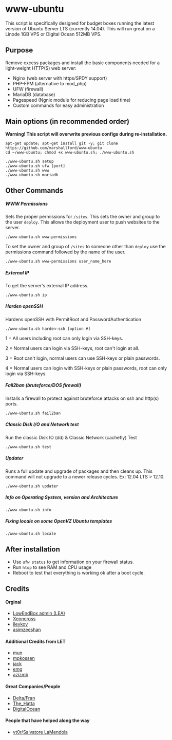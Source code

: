 # www-ubuntu

This script is specifically designed for budget boxes running the latest version of Ubuntu Server LTS (currently 14.04). This will run great on a Linode 1GB VPS or Digital Ocean 512MB VPS.

## Purpose

Remove excess packages and install the basic components needed for a light-weight HTTP(S) web server:

 - Nginx (web server with https/SPDY support)
 - PHP-FPM (alternative to mod_php)
 - UFW (firewall)
 - MariaDB (database)
 - Pagespeed (Ngnix module for reducing page load time)
 - Custom commands for easy administration

## Main options (in recommended order)

**Warning! This script will overwrite previous configs during re-installation.**

	apt-get update; apt-get install git -y; git clone https://github.com/marshallford/www-ubuntu
	cd ~/www-ubuntu; chmod +x www-ubuntu.sh; ./www-ubuntu.sh

	./www-ubuntu.sh setup
	./www-ubuntu.sh ufw [port]
	./www-ubuntu.sh www
	./www-ubuntu.sh mariadb

## Other Commands

##### WWW Permissions

Sets the proper permissions for `/sites`. This sets the owner and group to the user `deploy`. This allows the deployment user to push websites to the server.

	./www-ubuntu.sh www-permissions

To set the owner and group of `/sites` to someone other than `deploy` use the permissions command followed by the name of the user.

	./www-ubuntu.sh www-permissions user_name_here

##### External IP

To get the server's external IP address.

	./www-ubuntu.sh ip

##### Harden openSSH

Hardens openSSH with PermitRoot and PasswordAuthentication

	./www-ubuntu.sh harden-ssh [option #]

1 = All users including root can only login via SSH-keys.

2 = Normal users can login via SSH-keys, root can't login at all.

3 = Root can't login, normal users can use SSH-keys or plain passwords.

4 = Normal users can login with SSH-keys or plain passwords, root can only login via SSH-keys.

##### Fail2ban (bruteforce/DOS firewall)

Installs a firewall to protect against bruteforce attacks on ssh and http(s) ports.

	./www-ubuntu.sh fail2ban

##### Classic Disk I/O and Network test

Run the classic Disk IO (dd) & Classic Network (cachefly) Test

	./www-ubuntu.sh test

##### Updater

Runs a full update and upgrade of packages and then cleans up. This command will not upgrade to a newer release cycles. Ex: 12.04 LTS > 12.10.

	./www-ubuntu.sh updater

##### Info on Operating System, version and Architecture

	./www-ubuntu.sh info

##### Fixing locale on some OpenVZ Ubuntu templates

	./www-ubuntu.sh locale

## After installation

- Use `ufw status` to get information on your firewall status.
- Run `htop` to see RAM and CPU usage
- Reboot to test that everything is working ok after a boot cycle.

## Credits

#### Orginal

- [LowEndBox admin (LEA)](https://github.com/lowendbox/lowendscript)
- [Xeoncross](https://github.com/Xeoncross/lowendscript)
- [ilevkov](https://github.com/ilevkov/lowendscript)
- [asimzeeshan](https://github.com/asimzeeshan)

#### Additional Credits from LET

- [mun](http://lowendtalk.com/profile/7133/Mun)
- [mpkossen](http://lowendtalk.com/profile/3071/mpkossen)
- [jack](http://lowendtalk.com/profile/522/Jack)
- [emg](http://lowendtalk.com/profile/13220/emg)
- [azizmb](http://lowendtalk.com/profile/3240/azizmb)

#### Great Companies/People

- [Delta/Fran](http://buyvm.net)
- [The_Hatta](http://wiki.frantech.ca/doku.php/irc:main)
- [DigitalOcean](http://digitalocean.com)

#### People that have helped along the way

- [vt0r/Salvatore LaMendola](https://github.com/jogfsovt/)
